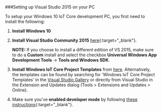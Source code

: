 ###Setting up Visual Studio 2015 on your PC

To setup your Windows 10 IoT Core development PC, you first need to install the following:

1. **Install Windows 10**

2. **Install Visual Studio Community 2015** [here](http://go.microsoft.com/fwlink/?LinkID=534599){:target="_blank"}.

	**NOTE:** If you choose to install a different edition of VS 2015, make sure to do a **Custom** install and select the checkbox **Universal Windows App Development Tools** -> **Tools and Windows SDK**.

3. **Install Windows IoT Core Project Templates** from [here](https://visualstudiogallery.msdn.microsoft.com/06507e74-41cf-47b2-b7fe-8a2624202d36).  Alternatively, the templates can be found by searching for 'Windows IoT Core Project Templates' in the [Visual Studio Gallery](https://visualstudiogallery.msdn.microsoft.com/) or directly from Visual Studio in the Extension and Updates dialog (Tools > Extensions and Updates > Online).

4. Make sure you've **enabled developer mode** by following [these instructions](https://msdn.microsoft.com/library/windows/apps/xaml/dn706236.aspx){:target="_blank"}.

